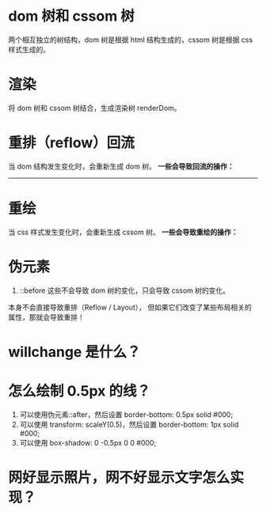 # dom 树和 cssom 树

两个相互独立的树结构，dom 树是根据 html 结构生成的，cssom 树是根据 css 样式生成的。

# 渲染

将 dom 树和 cssom 树结合，生成渲染树 renderDom。

# 重排（reflow）回流

当 dom 结构发生变化时，会重新生成 dom 树。
**一些会导致回流的操作：**

---

# 重绘

当 css 样式发生变化时，会重新生成 cssom 树。
**一些会导致重绘的操作：**

# 伪元素

1. ::before
   这些不会导致 dom 树的变化，只会导致 cssom 树的变化。

本身不会直接导致重排（Reflow / Layout），
但如果它们改变了某些布局相关的属性，那就会导致重排！

# willchange 是什么？

# 怎么绘制 0.5px 的线？

1. 可以使用伪元素::after，然后设置 border-bottom: 0.5px solid #000;
2. 可以使用 transform: scaleY(0.5)，然后设置 border-bottom: 1px solid #000;
3. 可以使用 box-shadow: 0 -0.5px 0 0 #000;

# 网好显示照片，网不好显示文字怎么实现？
